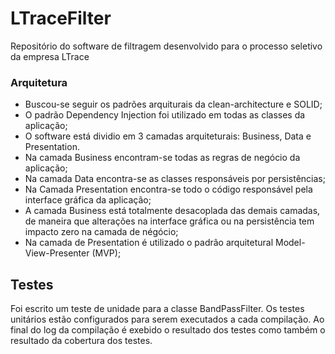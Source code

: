 # LTraceFilter
Repositório do software de filtragem desenvolvido para o processo seletivo da empresa LTrace

### Arquitetura
- Buscou-se seguir os padrões arquiturais da clean-architecture e SOLID;
- O padrão Dependency Injection foi utilizado em todas as classes da aplicação; 
- O software está dividio em 3 camadas arquiteturais: Business, Data e Presentation. 
- Na camada Business encontram-se todas as regras de negócio da aplicação;
- Na camada Data encontra-se as classes responsáveis por persistências;
- Na Camada Presentation encontra-se todo o código responsável pela interface gráfica da aplicação;
- A camada Business está totalmente desacoplada das demais camadas, de maneira que alterações na interface gráfica ou na persistência tem impacto zero na camada de négócio;
- Na camada de Presentation é utilizado o padrão arquitetural Model-View-Presenter (MVP);

## Testes
Foi escrito um teste de unidade para a classe BandPassFilter. Os testes unitários estão configurados para serem executados a cada compilação. Ao final do log da compilação é exebido o resultado dos testes como também o resultado da cobertura dos testes.
